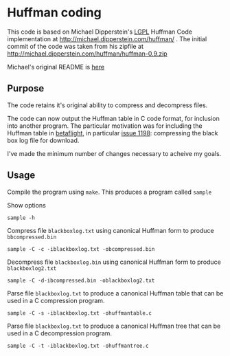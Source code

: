 # Huffman coding

This code is based on Michael Dipperstein's [LGPL](http://www.gnu.org/licenses/licenses.html#LGPL) Huffman Code implementation at http://michael.dipperstein.com/huffman/ . The initial commit of the code was taken from his zipfile at http://michael.dipperstein.com/huffman/huffman-0.9.zip

Michael's original README is [here](README_original)


## Purpose

The code retains it's original ability to compress and decompress files.

The code can now output the Huffman table in C code format, for inclusion into another program. The particular motivation was for including the Huffman table in [betaflight](https://github.com/betaflight/betaflight), in particular [issue 1198](https://github.com/betaflight/betaflight/issues/1198): compressing the black box log file for download.

I've made the minimum number of changes necessary to acheive my goals.


## Usage

Compile the program using `make`. This produces a program called `sample`

Show options
```
sample -h
```

Compress file `blackboxlog.txt` using canonical Huffman form to produce `bbcompressed.bin`
```
sample -C -c -iblackboxlog.txt -obcompressed.bin
```

Decompress file `blackboxlog.bin` using canonical Huffman form to produce `blackboxlog2.txt`
```
sample -C -d-ibcompressed.bin -oblackboxlog2.txt
```


Parse file `blackboxlog.txt` to produce a canonical Huffman table that can be used in a C compression program.
```
sample -C -s -iblackboxlog.txt -ohuffmantable.c
```

Parse file `blackboxlog.txt` to produce a canonical Huffman tree that can be used in a C decompression program.
```
sample -C -t -iblackboxlog.txt -ohuffmantree.c
```